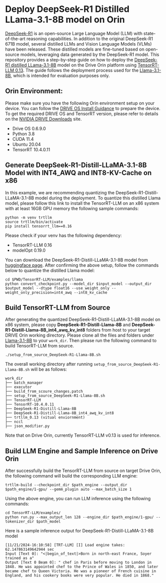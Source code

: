 # Deploy DeepSeek-R1 Distilled LLama-3.1-8B model on Orin

[DeepSeek-R1](https://github.com/deepseek-ai/DeepSeek-R1) is an open-source Large Language Model (LLM) with state-of-the-art reasoning capabilities. In addition to the original DeepSeek-R1 671B model, several distilled LLMs and Vision Language Models (VLMs) have been released. These distilled models are fine-tuned based on open-source models, leveraging data generated by the DeepSeek-R1 model. This repository provides a step-by-step guide on how to deploy the [DeepSeek-R1 distilled LLama-3.1-8B](https://huggingface.co/deepseek-ai/DeepSeek-R1-Distill-Llama-8B) model on the Drive Orin platform using [TensorRT-LLM 0.13]((https://github.com/NVIDIA/TensorRT-LLM/tree/v0.13.0)). The guide follows the deployment process used for the [Llama-3.1-8B](../Llama-3.1-8B-trtllm/), which is intended for evaluation purposes only. 


## Orin Environment:

Please make sure you have the following Orin environment setup on your device. You can follow the [DRIVE OS Install Guidance](https://developer.nvidia.com/docs/drive/drive-os/6.0.9/public/drive-os-linux-installation/index.html) to prepare the device. To get the required DRIVE OS and TensorRT version, please refer to details on the [NVIDIA DRIVE Downloads](https://developer.nvidia.com/drive/downloads) site.

- Drive OS 0.6.9.0
- Python 3.8
- CUDA 11.4
- Ubuntu 20.04
- TensorRT 10.4.0.11


## Generate DeepSeek-R1-Distill-LLaMA-3.1-8B Model with INT4_AWQ and INT8-KV-Cache on x86

In this example, we are recommending quantizing the DeepSeek-R1-Distill-LLaMA-3.1-8B model during the deployment. To quantize this distilled Llama model, please follow this link to install the TensorRT-LLM on an x86 system with at least 16GB GPU memory the following sample commands: 

```
python -m venv trtllm
source trtllm/bin/activate
pip install tensorrt_llm==0.16 
```
Please check if your venv has the following dependency:
- TensorRT-LLM 0.16
- modelOpt 0.19.0

You can download the DeepSeek-R1-Distill-LLaMA-3.1-8B model from [huggingface page](https://huggingface.co/deepseek-ai/DeepSeek-R1-Distill-Llama-8B). After confirming the above setup, follow the commands below to quantize the distilled Llama model:
```
cd $PWD/TensorRT-LLM/examples/llama 
python convert_checkpoint.py --model_dir $input_model --output_dir $output_model --dtype float16 --use_weight_only --weight_only_precision=int4_awq --int8_kv_cache
```




## Build TensorRT-LLM from Source

After generating the quantized DeepSeek-R1-Distill-LLaMA-3.1-8B model on x86 system, please copy **DeepSeek-R1-Distill-Llama-8B** and **DeepSeek-R1-Distill-Llama-8B_int4_awq_kv_int8** folders from host to your target DRIVE Orin working directory. Please clone all the files and folders under [Llama-3.1-8B](../Llama-3.1-8B-trtllm/) to your `work_dir`. Then please run the following command to build TensorRT-LLM from source. 
```
./setup_from_source_DeepSeek-R1-Llama-8B.sh
```

The overall working directory after running `setup_from_source_DeepSeek-R1-Llama-8B.sh` will be as follows:
```
work_dir
├── batch_manager 
├── executor
├── build_from_scoure_changes.patch 
├── setup_from_source_DeepSeek-R1-Llama-8B.sh 
├── TensorRT-LLM
├── TensorRT-10.4.0.11
├── DeepSeek-R1-Distill-Llama-8B
├── DeepSeek-R1-Distill-Llama-8B_int4_awq_kv_int8 
├── trtllm_0.13 (vitual enviornment)
├── nccl
├── json_modifier.py
```
Note that on Drive Orin, currently TensorRT-LLM v0.13 is used for inference.

## Build LLM Engine and Sample Inference on Drive Orin
After successfully build the TensorRT-LLM from source on target Drive Orin, the following command will build the corresponding LLM engine:
```
trtllm-build --checkpoint_dir $path_engine --output_dir $path_engine/1-gpu/ --gemm_plugin auto --max_batch_size 1 
```

Using the above engine, you can run LLM inference using the following commands:
```
cd TensorRT-LLM/examples/
python run.py --max_output_len 128 --engine_dir $path_engine/1-gpu/ --tokenizer_dir $path_model 
```

Here is a sample inference output for DeepSeek-R1-Distill-LLaMA-3.1-8B model 
```
[11/21/2024-16:10:58] [TRT-LLM] [I] Load engine takes: 62.147863149642944 sec
Input [Text 0]: "<|begin_of_text|>Born in north-east France, Soyer trained as a"
Output [Text 0 Beam 0]: " chef in Paris before moving to London in 1848. He was appointed chef to the Prince of Wales in 1850, and later became chef to Queen Victoria. He was a pioneer of French cuisine in England, and his cookery books were very popular. He died in 1868."
```
